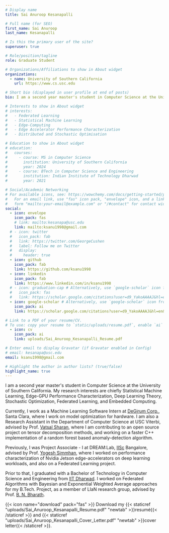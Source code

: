```yaml
---
# Display name
title: Sai Anuroop Kesanapalli

# Full name (for SEO)
first_name: Sai Anuroop
last_name: Kesanapalli

# Is this the primary user of the site?
superuser: true

# Role/position/tagline
role: Graduate Student

# Organizations/Affiliations to show in About widget
organizations:
  - name: University of Southern California
    url: https://www.cs.usc.edu

# Short bio (displayed in user profile at end of posts)
bio: I am a second year master's student in Computer Science at the University of Southern California. My research interests are chiefly Statistical Machine Learning, Edge-GPU Performance Characterization, Deep Learning Theory, Stochastic Optimization, Federated Learning, and Embedded Computing.

# Interests to show in About widget
# interests:
#   - Federated Learning
#   - Statistical Machine Learning
#   - Edge-Computing
#   - Edge Accelerator Performance Characterization
#   - Distributed and Stochastic Optimisation

# Education to show in About widget
# education:
#   courses:
#     - course: MS in Computer Science
#       institution: University of Southern California
#       year: 2024
#     - course: BTech in Computer Science and Engineering
#       institution: Indian Institute of Technology Dharwad
#       year: 2021

# Social/Academic Networking
# For available icons, see: https://wowchemy.com/docs/getting-started/page-builder/#icons
#   For an email link, use "fas" icon pack, "envelope" icon, and a link in the
#   form "mailto:your-email@example.com" or "/#contact" for contact widget.
social:
  - icon: envelope
    icon_pack: fas
    # link: mailto:kesanapa@usc.edu
    link: mailto:ksanu1998@gmail.com
  # - icon: twitter
  #   icon_pack: fab
  #   link: https://twitter.com/GeorgeCushen
  #   label: Follow me on Twitter
  #   display:
  #     header: true
  - icon: github
    icon_pack: fab
    link: https://github.com/ksanu1998
  - icon: linkedin
    icon_pack: fab
    link: https://www.linkedin.com/in/ksanu1998
  # - icon: graduation-cap # Alternatively, use `google-scholar` icon from `ai` icon pack
  #   icon_pack: fas
  #   link: https://scholar.google.com/citations?user=d9_YakoAAAAJ&hl=en&oi=ao
  - icon: google-scholar # Alternatively, use `google-scholar` icon from `ai` icon pack
    icon_pack: ai
    link: https://scholar.google.com/citations?user=d9_YakoAAAAJ&hl=en&oi=ao

# Link to a PDF of your resume/CV.
# To use: copy your resume to `static/uploads/resume.pdf`, enable `ai` icons in `params.yaml`, # and uncomment the lines below.
  - icon: cv
    icon_pack: ai
    link: uploads/Sai_Anuroop_Kesanapalli_Resume.pdf

# Enter email to display Gravatar (if Gravatar enabled in Config)
# email: kesanapa@usc.edu
email: ksanu1998@gmail.com

# Highlight the author in author lists? (true/false)
highlight_name: true
---
```


I am a second year master's student in Computer Science at the University of Southern California. My research interests are chiefly Statistical Machine Learning, Edge-GPU Performance Characterization, Deep Learning Theory, Stochastic Optimization, Federated Learning, and Embedded Computing.

<!-- Currently, I work on-campus as a Research Assistant in the Department of Computer Science at USC Viterbi, advised by Prof. <a href="https://vatsalsharan.github.io/">Vatsal Sharan</a>, where I focus on code optimization for open source projects on tensor decomposition methods, and anomaly detection using density-based algorithms.  -->

Currently, I work as a Machine Learning Software Intern at <a href="https://www.degirum.ai/">DeGirum Corp.</a>, Santa Clara, where I work on model optimization for hardware. I am also a Research Assistant in the Department of Computer Science at USC Viterbi, advised by Prof. <a href="https://vatsalsharan.github.io/">Vatsal Sharan</a>, where I am contributing to an open source project on tensor decomposition methods, and working on a faster C++ implementation of a random forest based anomaly-detection algorithm.

Previously, I was Project Associate - I at DREAM:Lab, <a href="https://iisc.ac.in/">IISc</a> Bangalore, advised by Prof. <a href="http://cds.iisc.ac.in/faculty/simmhan/">Yogesh Simmhan</a>, where I worked on performance characterization of Nvidia Jetson edge-accelerators on deep learning workloads, and also on a Federated Learning project.

Prior to that, I graduated with a Bachelor of Technology in Computer Science and Engineering from <a href="https://www.iitdh.ac.in">IIT Dharwad</a>. I worked on Federated Algorithms with Bayesian and Exponential Weighted Average approaches for my B.Tech. Project, as a member of LIaN research group, advised by Prof. <a href="https://bnbharath.wordpress.com">B. N. Bharath</a>.


{{< icon name="download" pack="fas" >}} Download my {{< staticref "uploads/Sai_Anuroop_Kesanapalli_Resume.pdf" "newtab" >}}resumé{{< /staticref >}} and {{< staticref "uploads/Sai_Anuroop_Kesanapalli_Cover_Letter.pdf" "newtab" >}}cover letter{{< /staticref >}}.

<!-- {{< icon name="download" pack="fas" >}} Download my {{< staticref "https://drive.google.com/uc?export=download&id=1hOtdEqr0_R2dI66c3hPyRxrgYhjk2N-z" "newtab" >}}resumé{{< /staticref >}}. -->
